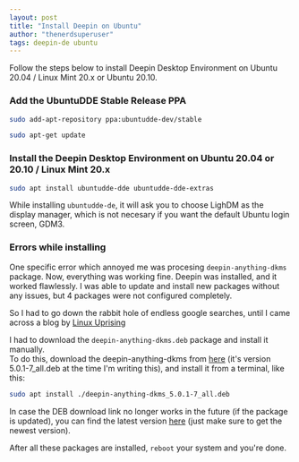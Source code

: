 ```yaml
---
layout: post
title: "Install Deepin on Ubuntu"
author: "thenerdsuperuser"
tags: deepin-de ubuntu
---
```



Follow the steps below to install Deepin Desktop Environment on Ubuntu 20.04 / Linux Mint 20.x or Ubuntu 20.10.

### Add the UbuntuDDE Stable Release PPA

```bash
sudo add-apt-repository ppa:ubuntudde-dev/stable

sudo apt-get update
```

### Install the Deepin Desktop Environment on Ubuntu 20.04 or 20.10 / Linux Mint 20.x

```bash
sudo apt install ubuntudde-dde ubuntudde-dde-extras
```

While installing `ubuntudde-de`, it will ask you to choose LighDM as the display manager, which is not necesary if you want the default Ubuntu login screen, GDM3.


### Errors while installing

One specific error which annoyed me was procesing `deepin-anything-dkms` package. Now, everything was working fine. Deepin was installed, and it worked flawlessly. I was able to update and install new packages without any issues, but 4 packages were not configured completely. 

So I had to go down the rabbit hole of endless google searches, until I came across a blog by [Linux Uprising](https://www.linuxuprising.com/2020/12/how-to-install-deepin-desktop.html#:~:text=Fix,20.x)

I had to download the `deepin-anything-dkms.deb` package and install it manually.   
To do this, download the deepin-anything-dkms from [here](http://ppa.launchpad.net/ubuntudde-dev/stable/ubuntu/pool/main/d/deepin-anything/deepin-anything-dkms_5.0.1-7_all.deb) (it's version 5.0.1-7_all.deb at the time I'm writing this), and install it from a terminal, like this:

```bash
sudo apt install ./deepin-anything-dkms_5.0.1-7_all.deb
```

In case the DEB download link no longer works in the future (if the package is updated), you can find the latest version [here](http://ppa.launchpad.net/ubuntudde-dev/stable/ubuntu/pool/main/d/deepin-anything/?C=N;O=A) (just make sure to get the newest version).


After all these packages are installed, `reboot` your system and you're done.
